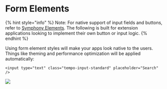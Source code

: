 # Form Elements

{% hint style="info" %}
Note: For native support of input fields and buttons, refer to [Symphony Elements](../../bots/messages/overview-of-messageml/symphony-elements-1/). The following is built for extension applications looking to implement their own button or input logic.
{% endhint %}

Using form element styles will make your apps look native to the users. Things like theming and performance optimization will be applied automatically:

```markup
<input type="text" class="tempo-input-standard" placeholder="Search" />
```

![](../../.gitbook/assets/bcc8f4a-Screen\_Shot\_2017-06-06\_at\_3.48.20\_PM.png)
